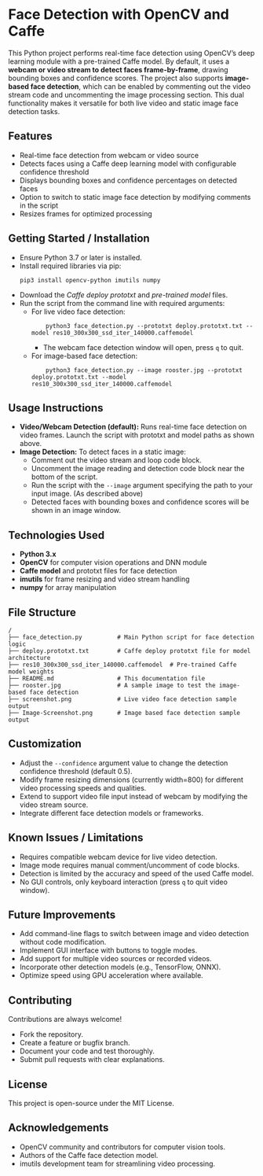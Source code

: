 
# Face Detection with OpenCV and Caffe

This Python project performs real-time face detection using OpenCV’s deep learning module with a pre-trained Caffe model. By default, it uses a **webcam or video stream to detect faces frame-by-frame**, drawing bounding boxes and confidence scores. The project also supports **image-based face detection**, which can be enabled by commenting out the video stream code and uncommenting the image processing section. This dual functionality makes it versatile for both live video and static image face detection tasks.
## Features

- Real-time face detection from webcam or video source
- Detects faces using a Caffe deep learning model with configurable confidence threshold
- Displays bounding boxes and confidence percentages on detected faces
- Option to switch to static image face detection by modifying comments in the script
- Resizes frames for optimized processing

## Getting Started / Installation

- Ensure Python 3.7 or later is installed.
- Install required libraries via pip:
    ```
    pip3 install opencv-python imutils numpy
    ```
- Download the *Caffe deploy prototxt* and *pre-trained model* files.
- Run the script from the command line with required arguments:
    - For live video face detection:
        ```
            python3 face_detection.py --prototxt deploy.prototxt.txt --model res10_300x300_ssd_iter_140000.caffemodel

        ```
        - The webcam face detection window will open, press `q` to quit.
    - For image-based face detection:
        ```
            python3 face_detection.py --image rooster.jpg --prototxt deploy.prototxt.txt --model res10_300x300_ssd_iter_140000.caffemodel
        ```

## Usage Instructions

- **Video/Webcam Detection (default):** Runs real-time face detection on video frames. Launch the script with prototxt and model paths as shown above.
- **Image Detection:** To detect faces in a static image:
	- Comment out the video stream and loop code block.
	- Uncomment the image reading and detection code block near the bottom of the script.
	- Run the script with the `--image` argument specifying the path to your input image. (As described above)
    - Detected faces with bounding boxes and confidence scores will be shown in an image window.
## Technologies Used

- **Python 3.x**
- **OpenCV** for computer vision operations and DNN module
- **Caffe model** and prototxt files for face detection
- **imutils** for frame resizing and video stream handling
- **numpy** for array manipulation
## File Structure

```
/
├── face_detection.py          # Main Python script for face detection logic
├── deploy.prototxt.txt        # Caffe deploy prototxt file for model architecture
├── res10_300x300_ssd_iter_140000.caffemodel  # Pre-trained Caffe model weights
├── README.md                  # This documentation file
├── rooster.jpg                # A sample image to test the image-based face detection
├── screenshot.png             # Live video face detection sample output
├── Image-Screenshot.png       # Image based face detection sample output

```
## Customization

- Adjust the `--confidence` argument value to change the detection confidence threshold (default 0.5).
- Modify frame resizing dimensions (currently width=800) for different video processing speeds and qualities.
- Extend to support video file input instead of webcam by modifying the video stream source.
- Integrate different face detection models or frameworks.
## Known Issues / Limitations

- Requires compatible webcam device for live video detection.
- Image mode requires manual comment/uncomment of code blocks.
- Detection is limited by the accuracy and speed of the used Caffe model.
- No GUI controls, only keyboard interaction (press `q` to quit video window).
## Future Improvements

- Add command-line flags to switch between image and video detection without code modification.
- Implement GUI interface with buttons to toggle modes.
- Add support for multiple video sources or recorded videos.
- Incorporate other detection models (e.g., TensorFlow, ONNX).
- Optimize speed using GPU acceleration where available.
## Contributing

Contributions are always welcome!

- Fork the repository.
- Create a feature or bugfix branch.
- Document your code and test thoroughly.
- Submit pull requests with clear explanations.
## License

This project is open-source under the MIT License.
## Acknowledgements

 - OpenCV community and contributors for computer vision tools.
- Authors of the Caffe face detection model.
- imutils development team for streamlining video processing.